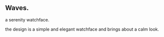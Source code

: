 ## Waves.
a serenity watchface.

the design is a simple and elegant watchface and brings about a calm look.
